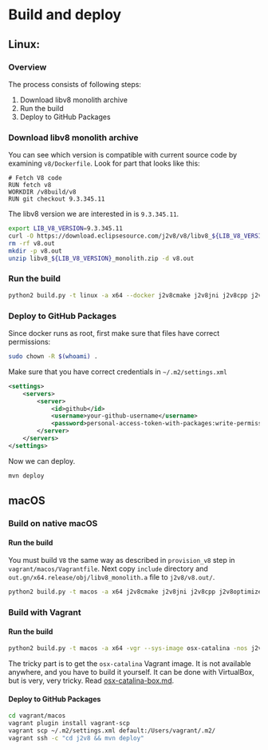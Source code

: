 # Build and deploy
       
## Linux:

### Overview

The process consists of following steps:

1. Download libv8 monolith archive
2. Run the build
3. Deploy to GitHub Packages

### Download libv8 monolith archive

You can see which version is compatible with current source code by examining `v8/Dockerfile`.
Look for part that looks like this:

```docker
# Fetch V8 code
RUN fetch v8
WORKDIR /v8build/v8
RUN git checkout 9.3.345.11
```

The libv8 version we are interested in is `9.3.345.11`.

```bash
export LIB_V8_VERSION=9.3.345.11
curl -O https://download.eclipsesource.com/j2v8/v8/libv8_${LIB_V8_VERSION}_monolith.zip
rm -rf v8.out
mkdir -p v8.out
unzip libv8_${LIB_V8_VERSION}_monolith.zip -d v8.out
```

### Run the build

```bash
python2 build.py -t linux -a x64 --docker j2v8cmake j2v8jni j2v8cpp j2v8optimize j2v8java j2v8test
```

### Deploy to GitHub Packages

Since docker runs as root, first make sure that files have correct permissions:

```bash
sudo chown -R $(whoami) .
```

Make sure that you have correct credentials in `~/.m2/settings.xml`

```xml
<settings>
    <servers>
        <server>
            <id>github</id>
            <username>your-github-username</username>
            <password>personal-access-token-with-packages:write-permission</password>
        </server>
    </servers>
</settings>

```

Now we can deploy. 

```bash
mvn deploy
```
                   
## macOS

### Build on native macOS      

#### Run the build

You must build `V8` the same way as described in `provision_v8` step in `vagrant/macos/Vagrantfile`.
Next copy `include` directory and `out.gn/x64.release/obj/libv8_monolith.a` file to `j2v8/v8.out/`.

```bash
python2 build.py -t macos -a x64 j2v8cmake j2v8jni j2v8cpp j2v8optimize j2v8java j2v8test
```

### Build with Vagrant

#### Run the build

```bash
python2 build.py -t macos -a x64 -vgr --sys-image osx-catalina -nos j2v8cmake j2v8jni j2v8cpp j2v8optimize j2v8java j2v8test
```

The tricky part is to get the `osx-catalina` Vagrant image. It is not available anywhere, and you have to build it yourself.
It can be done with VirtualBox, but is very, very tricky.
Read [osx-catalina-box.md](osx-catalina-box.md).
                
#### Deploy to GitHub Packages

```bash
cd vagrant/macos
vagrant plugin install vagrant-scp
vagrant scp ~/.m2/settings.xml default:/Users/vagrant/.m2/
vagrant ssh -c "cd j2v8 && mvn deploy"
```
